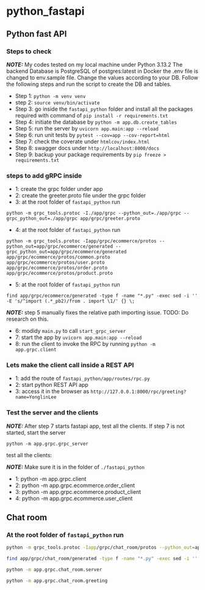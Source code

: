 # python_fastapi

## Python fast API

### Steps to check

**_NOTE:_**
My codes tested on my local machine under Python 3.13.2
The backend Database is PostgreSQL of postgres:latest in Docker
the .env file is changed to env.sample file. Change the values according to your DB.
Follow the following steps and run the script to create the DB and tables.

- Step 1: `python -m venv venv`
- step 2: `source venv/bin/activate`
- Step 3: go inside the `fastapi_python` folder and install all the packages required with command of `pip install -r requirements.txt`
- Step 4: initiate the database by `python -m app.db.create_tables`
- Step 5: run the server by `uvicorn app.main:app --reload`
- Step 6: run unit tests by `pytest --cov=app --cov-report=html`
- Step 7: check the coverate under `htmlcov/index.html`
- Step 8: swagger docs under `http://localhost:8000/docs`
- Step 9: backup your package requirements by `pip freeze > requirements.txt`

### steps to add gRPC inside

- 1: create the grpc folder under app
- 2: create the greeter.proto file under the grpc folder
- 3: at the root folder of `fastapi_python` run

`python -m grpc_tools.protoc -I./app/grpc --python_out=./app/grpc --grpc_python_out=./app/grpc app/grpc/greeter.proto`

- 4: at the root folder of `fastapi_python` run

`python -m grpc_tools.protoc -Iapp/grpc/ecommerce/protos --python_out=app/grpc/ecommerce/generated --grpc_python_out=app/grpc/ecommerce/generated app/grpc/ecommerce/protos/common.proto app/grpc/ecommerce/protos/user.proto app/grpc/ecommerce/protos/order.proto app/grpc/ecommerce/protos/product.proto`

- 5: at the root folder of `fastapi_python` run

`find app/grpc/ecommerce/generated -type f -name "*.py" -exec sed -i '' -E 's/^import (.*_pb2)/from . import \1/' {} \;`

**_NOTE:_** step 5 manually fixes the relative path importing issue. TODO: Do research on this.

- 6: modidy `main.py` to call `start_grpc_server`
- 7: start the app by `uvicorn app.main:app --reload`
- 8: run the client to invoke the RPC by running `python -m app.grpc.client`

### Lets make the client call inside a REST API

- 1: add the route of `fastapi_python/app/routes/rpc.py`
- 2: start python REST API app
- 3: access it in the browser as `http://127.0.0.1:8000/rpc/greeting?name=YonglinLee`

### Test the server and the clients
<!--
python -m grpc_tools.protoc -Iapp/grpc/ecommerce/protos --python_out=app/grpc/ecommerce/generated --grpc_python_out=app/grpc/ecommerce/generated app/grpc/ecommerce/protos/common.proto app/grpc/ecommerce/protos/user.proto app/grpc/ecommerce/protos/order.proto app/grpc/ecommerce/protos/product.proto

find app/grpc/ecommerce/generated -type f -name "*.py" -exec sed -i '' -E 's/^import (.*_pb2)/from . import \1/' {} \;
-->

**_NOTE:_** After step 7 starts fastapi app, test all the clients. If step 7 is not started, start the server

`python -m app.grpc.grpc_server`

test all the clients:

**_NOTE:_** Make sure it is in the folder of `./fastapi_python`

- 1: python -m app.grpc.client
- 2: python -m app.grpc.ecommerce.order_client
- 3: python -m app.grpc.ecommerce.product_client
- 4: python -m app.grpc.ecommerce.user_client

## Chat room

### At the root folder of `fastapi_python` run

```sh
python -m grpc_tools.protoc -Iapp/grpc/chat_room/protos --python_out=app/grpc/chat_room/generated --grpc_python_out=app/grpc/chat_room/generated app/grpc/chat_room/protos/chat.proto
```

```sh
find app/grpc/chat_room/generated -type f -name "*.py" -exec sed -i '' -E 's/^import (.*_pb2)/from . import \1/' {} \;
```

```sh
python -m app.grpc.chat_room.server
```

```sh
python -m app.grpc.chat_room.greeting
```
